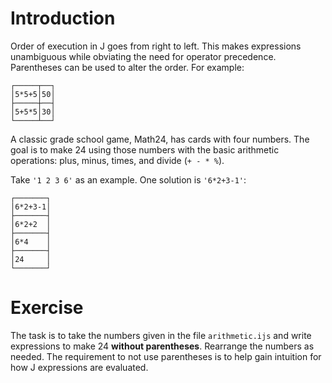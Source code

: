 

# Introduction

Order of execution in J goes from right to left. This makes
expressions unambiguous while obviating the need for operator
precedence. Parentheses can be used to alter the order. For example:

    ┌─────┬──┐
    │5*5+5│50│
    ├─────┼──┤
    │5+5*5│30│
    └─────┴──┘

A classic grade school game, Math24, has cards with four numbers. The
goal is to make 24 using those numbers with the basic arithmetic
operations: plus, minus, times, and divide (`+ - * %`).

Take `'1 2 3 6'` as an example. One solution is `'6*2+3-1'`:

    ┌───────┐
    │6*2+3-1│
    ├───────┤
    │6*2+2  │
    ├───────┤
    │6*4    │
    ├───────┤
    │24     │
    └───────┘


# Exercise

The task is to take the numbers given in the file `arithmetic.ijs` and
write expressions to make 24 **without parentheses**. Rearrange the
numbers as needed. The requirement to not use parentheses is to help
gain intuition for how J expressions are evaluated.


